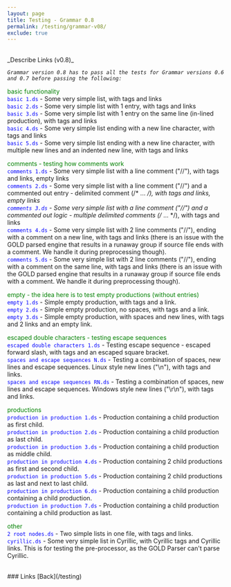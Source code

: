 ```yaml
---
layout: page
title: Testing - Grammar 0.8
permalink: /testing/grammar-v08/
exclude: true
---
```

<br>
_Describe Links (v0.8)_

<span style="font-style: italic;">```Grammar version 0.8 has to pass all the tests for Grammar versions 0.6 and 0.7 before passing the following:```</span><br>


<span style="color:green">basic functionality</span><br>
<span style="color:blue">```basic 1.ds```</span> - Some very simple list, with tags and links<br>
<span style="color:blue">```basic 2.ds```</span> - Some very simple list with 1 entry, with tags and links<br>
<span style="color:blue">```basic 3.ds```</span> - Some very simple list with 1 entry on the same line (in-lined production), with tags and links<br>
<span style="color:blue">```basic 4.ds```</span>  - Some very simple list ending with a new line character, with tags and links<br>
<span style="color:blue">```basic 5.ds```</span>  - Some very simple list ending with a new line character, with multiple new lines and an indented new line, with tags and links<br>


<span style="color:green">comments - testing how comments work</span><br>
<span style="color:blue">```comments 1.ds```</span> - Some very simple list with a line comment ("//"), with tags and links, empty links<br>
<span style="color:blue">```comments 2.ds```</span> - Some very simple list with a line comment ("//") and a commented out entry - delimited comment (/* ... */), with tags and links, empty links<br>
<span style="color:blue">```comments 3.ds```</span> - Some very simple list with a line comment ("//") and a commented out logic - multiple delimited comments (/* ... */), with tags and links<br>
<span style="color:blue">```comments 4.ds```</span> - Some very simple list with 2 line comments ("//"), ending with a comment on a new line, with tags and links (there is an issue with the GOLD parsed engine that results in a runaway group if source file ends with a comment. We handle it during preprocessing though).<br>
<span style="color:blue">```comments 5.ds```</span> - Some very simple list with 2 line comments ("//"), ending with a comment on the same line, with tags and links (there is an issue with the GOLD parsed engine that results in a runaway group if source file ends with a comment. We handle it during preprocessing though).<br>


<span style="color:green">empty - the idea here is to test empty productions (without entries)</span><br>
<span style="color:blue">```empty 1.ds```</span> - Simple empty production, with tags and a link.<br>
<span style="color:blue">```empty 2.ds```</span> - Simple empty production, no spaces, with tags and a link.<br>
<span style="color:blue">```empty 3.ds```</span> - Simple empty production, with spaces and new lines, with tags and 2 links and an empty link.<br>


<span style="color:green">escaped double characters - testing escape sequences</span><br>
<span style="color:blue">```escaped double characters 1.ds```</span> - Testing escape sequence - escaped forward slash, with tags and an escaped square bracket.<br>
<span style="color:blue">```spaces and escape sequences N.ds```</span> - Testing a combination of spaces, new lines and escape sequences. Linux style new lines ("\n"), with tags and links.<br>
<span style="color:blue">```spaces and escape sequences RN.ds```</span> - Testing a combination of spaces, new lines and escape sequences. Windows style new lines ("\r\n"), with tags and links.<br>


<span style="color:green">productions</span><br>
<span style="color:blue">```production in production 1.ds```</span> - Production containing a child production as first child.<br>
<span style="color:blue">```production in production 2.ds```</span> - Production containing a child production as last child.<br>
<span style="color:blue">```production in production 3.ds```</span> - Production containing a child production as middle child.<br>
<span style="color:blue">```production in production 4.ds```</span> - Production containing 2 child productions as first and second child.<br>
<span style="color:blue">```production in production 5.ds```</span> - Production containing 2 child productions as last and next to last child.<br>
<span style="color:blue">```production in production 6.ds```</span> - Production containing a child production containing a child production.<br>
<span style="color:blue">```production in production 7.ds```</span> - Production containing a child production containing a child production as last.<br>


<span style="color:green">other</span><br>
<span style="color:blue">```2 root nodes.ds```</span> - Two simple lists in one file, with tags and links.<br>
<span style="color:blue">```cyrillic.ds```</span> - Some very simple list in Cyrillic, with Cyrillic tags and Cyrillic links. This is for testing the pre-processor, as the GOLD Parser can't parse Cyrillic.

<br>
### Links
[Back](/testing)